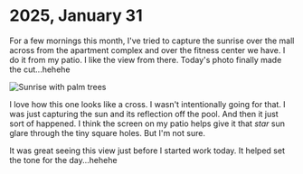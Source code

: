 # 2025, January 31

For a few mornings this month, I've tried to capture the sunrise over the mall across from the apartment complex and over the fitness center we have. I do it from my patio. I like the view from there. Today's photo finally made the cut...hehehe

![Sunrise with palm trees](/photos/photo-a-day/2025/01/media/IMG_5635.jpeg)

I love how this one looks like a cross. I wasn't intentionally going for that. I was just capturing the sun and its reflection off the pool. And then it just sort of happened. I think the screen on my patio helps give it that *star* sun glare through the tiny square holes. But I'm not sure.

It was great seeing this view just before I started work today. It helped set the tone for the day...hehehe
